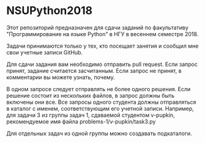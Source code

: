 # NSUPython2018
Этот репозиторий предназначен для сдачи заданий по факультативу "Программирование на языке Python" в НГУ в весеннем семестре 2018.

Задачи принимаются только у тех, кто посещает занятия и сообщил мне свои учетные записи GitHub.

Для сдачи задания вам необходимо отправить pull request.  Если запрос принят, задание считается засчитанным.  Если запрос не принят, в комментарии вы можете узнать, почему.

В одном запросе следует отправлять не более одного решения. Если решение состоит из нескольких файлов, в запрос должны быть включены они все.  Все запросы одного студента должны отправляться в каталог с именем, соответствующим его учетной записи.  Например, для задачи 3 из группы задач 1, сдаваемой студентом v-pupkin, рекомендуемое имя файла problems-1/v-pupkin/task3.py

Для отдельных задач из одной группы можно создавать подкаталоги.
